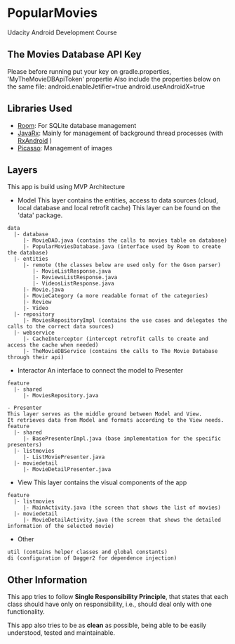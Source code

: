 # PopularMovies
Udacity Android Development Course

## The Movies Database API Key

Please before running put your key on gradle.properties, 'MyTheMovieDBApiToken' propertie
Also include the properties below on the same file:
android.enableJetifier=true
android.useAndroidX=true

## Libraries Used

- [Room](https://developer.android.com/topic/libraries/architecture/room): For SQLite database management
- [JavaRx](https://github.com/ReactiveX/RxJava): Mainly for management of background thread processes (with [RxAndroid](https://github.com/ReactiveX/RxAndroid) )
- [Picasso](https://square.github.io/picasso/): Management of images

## Layers

This app is build using MVP Architecture

- Model
This layer contains the entities, access to data sources (cloud, local database and local retrofit cache)
This layer can be found on the 'data' package.
```
data
  |- database
     |- MovieDAO.java (contains the calls to movies table on database)
     |- PopularMoviesDatabase.java (interface used by Room to create the database)
  |- entities
     |- remote (the classes below are used only for the Gson parser)
        |- MovieListResponse.java
        |- ReviewsListResponse.java
        |- VideosListResponse.java
     |- Movie.java
     |- MovieCategory (a more readable format of the categories)
     |- Review
     |- Video
  |- repository
     |- MoviesRepositoryImpl (contains the use cases and delegates the calls to the correct data sources)
  |- webservice
     |- CacheInterceptor (intercept retrofit calls to create and access the cache when needed)
     |- TheMovieDBService (contains the calls to The Movie Database through their api)
```
- Interactor
An interface to connect the model to Presenter
```
feature
  |- shared
     |- MoviesRepository.java

- Presenter
This layer serves as the middle ground between Model and View.
It retrieves data from Model and formats according to the View needs.
feature
  |- shared
     |- BasePresenterImpl.java (base implementation for the specific presenters)
  |- listmovies
     |- ListMoviePresenter.java
  |- moviedetail
     |- MovieDetailPresenter.java
```

- View
This layer contains the visual components of the app
```
feature
  |- listmovies
     |- MainActivity.java (the screen that shows the list of movies)
  |- moviedetail
     |- MovieDetailActivity.java (the screen that shows the detailed information of the selected movie)
```

- Other

```
util (contains helper classes and global constants)
di (configuration of Dagger2 for dependence injection)
```

## Other Information

This app tries to follow **Single Responsibility Principle**, that states that each class should have only on responsibility, i.e., should deal only with one functionality.

This app also tries to be as **clean** as possible, being able to be easily understood, tested and maintainable.